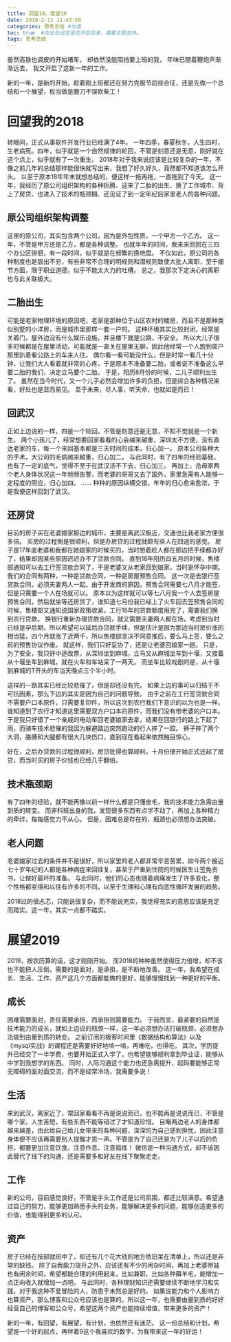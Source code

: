```yaml
---
title: 回望18，展望19
date: 2018-2-11 11:43:58
categories: 思考总结 #分类
toc: true  #在此处设定是否开启目录，需要主题支持。
tags: 思考总结
---
```

虽然高铁也调皮的开始堵车，
却依然没能阻挡要上班的我，
年味已随着鞭炮声渐渐远去，
我又开启了这新一年的工作。

新的一年，是新的开始，趁着刚上班都还在努力克服节后综合征，还是先做一个总结和一个展望，权当做是磨刀不误砍柴工！
<!--more-->

# 回望我的2018
转眼间，正式从事软件开发行业已经满了4年。
一年四季，春夏秋冬，人生四时，生老病死。四年，似乎就是一个自然规律的轮回，不管是刻意还是无意，刚好就在这个点上，似乎就有了一次重生。
2018年对于我来说应该是比较复杂的一年，不像之前几年的总结那样能很快就写出来，我想了好久好久，竟然都不知道该怎么开头。
以至于原本18年年末就想总结的，便这样一拖再拖，一直拖到了今天。
这一年，我经历了原公司组织架构的各种折腾、迎来了二胎的出生、换了工作城市、背上了房贷、也进入了技术的瓶颈期、还见证了到一定年纪后家里老人的各种问题。

## 原公司组织架构调整
这里的原公司，其实包含两个公司，因为是外包性质，一个甲方一个乙方。
这一年，不管是甲方还是乙方，都是各种调整。
也就半年的时间，我来来回回在三四个办公区徘徊，有一段时间，似乎就是在频繁的换地盘。
不仅如此，原公司的各种制度也是层出不穷，有些非常不合理的明规则和潜规则致使大批人离职，至于细节方面，限于职业道德，似乎不能太大力的吐槽。
总之，我那次下定决心的离职也与此关联极大。

## 二胎出生
可能是老家物理环境的原因吧，老家是那种位于山区农村的楼房，而且不是那种类似别墅的小洋房，而是城市里那样一套一户的。
这种环境其实比较封闭，经常是关着门，屋外边没有什么娱乐设施，并且楼下就是公路，不安全。
所以大儿子很多时候都是在屋里活动，可能就是一直关在屋里无聊，因此他经常一个人跑到窗户那里趴着看公路上的车来人往。
偶尔看一看可能没什么，但是时常一看几十分钟，让我们大人看着就非常的心疼，于是原本不准备要二胎，或者说不准备这么早要二胎的我们，决定立马要个二胎。
于是，阳历8月份的时候，二儿子顺利出生了。
虽然在当今时代，又一个儿子必然会增加许多的负担，但是综合各种情况来看，好处也是显而易见。
至于未来，尽人事，听天命，也就如是而已！

## 回武汉
正如上边说的一样，四是一个轮回，不管是刻意还是无意，不知不觉就是一个新生。
两个小孩儿了，经常想要回家看看的心会越来越重，深圳太不方便，没有直达老家的车，每一个来回基本都是三天时间的成本，归心加一。
原本公司各种大的手术，大公司的毛病越来越重，归心加二。
与此同时，有了四年的经验基础，也有了一定的底气，觉得不至于在武汉活不下去，归心加三。
再加上，岳母家两个老人身体状况这一年频频告警，而老婆的哥哥又去了国外，家里急需有人能够一定程度的照应，归心加四。
......
种种的原因纵横交错，年年的归心愈来愈浓，于是我便这样回到了武汉。

## 还房贷
目前的房子买在老婆娘家那边的城市，主要是离武汉极近，交通也比我老家方便很多倍。
买房的过程倒是很顺利，但是办房贷的过程就颇有些人在囧途的感觉。
房子是17年底老婆和我都在她娘家的时候买的，当时想着趁人都在那边把手续都办好了，结果却因某些原因迟迟办不了贷款合同。
直到18年阳历四五月的时候，售楼部通知可以去工行签贷款合同了，于是老婆又从老家回到娘家，当时是怀孕中期。
我们的合同有两种，一种是贷款合同，一种是房屋预售合同。
这一次是去银行签贷款合同，必须夫妻两人一起。由于开发商的原因，预售合同需要七八月才能签，但是只需要一个人在场就可以。
原本以为这样就可以等七八月我一个人去签房屋预售合同，然后就坐等还房贷了，谁知道七月份我已经上了火车回去签预售合同的时候，售楼部又通知说国家政策收紧，工行18年的贷款额度用完了，需要我们换到农行贷款。
换银行重新办理贷款合同，就又需要夫妻两人都在场，考虑到当时已经是孕后期，所以希望可以延后办贷款手续，但是估计是因为那边当时房价涨的相当猛，四个月就涨了近两千，所以售楼部坚决不同意推后，要么马上签，要么之前的预售协议作废。
就这样，我们只好妥协了，还是让老婆回娘家一趟。
只是，为了安全，我只好中途改票，从深圳坐到麻城，立马又从麻城坐车到十堰，又接着从十堰坐车到麻城，就在火车和车站呆了一两天。
而坐车比较戏剧的是，从十堰到麻城的T开头的车当天晚点三个半小时。

这样的一路其实已经比较悲催了，但是却还没有完。
如果上边的事可以归结于不可抗因素，那么下边的其实是因为自己的问题导致。
由于之前在工行签贷款合同不需要户口本原件，只需要复印件，所以这次到农行我们下意识的以为也是一样。
谁知道到了农行才知道这里需要双方户口本的原件，而我们没有带老婆的户口本。
于是我只好借了一个亲戚的电动车回老婆娘家去拿，结果在回银行的路上下起了雨，而骑车技术悲催的我因为躲避路边突然跑动的行人摔了一跤。
裤子摔了两个大洞，胳膊和大腿都有很大几块伤口，直到现在看起来依然触目惊心。

好在，之后办贷款的过程很顺利，房贷批得也算顺利，十月份便开始正式还起了房贷，而当时买的房子价钱也已经几乎翻倍。

## 技术瓶颈期
有了四年的经验，就不能再像以前一样什么都是只懂皮毛，我的技术能力急需由量到质的转变。
而非科班出身的我，发现很多东西有点学不动了，再加上各种精力的牵绊，每每感觉力不从心。
但是，困难总是存在的，瓶颈也必须想办法突破。

## 老人问题
老婆娘家过去的条件并不是很好，所以家里的老人都非常辛苦劳累，如今两个接近七十岁年纪的人都是各种病症来回往复，甚至于严重到住院的时候医生让签免责书，让做好最坏的准备。
与此同时，他们的心态也随着病痛发生了许多变化，整个性格都变得和以往有许多的不同，以至于生理和心理有向恶性循环发展的趋势。

2018过的很忐忑，只能说很复杂，而不能说充实，我觉得充实的意思应该是充足而踏实。这一年，其实一点都不踏实。

# 展望2019
2019，按农历算的话，这才刚刚开始。
而2018的种种虽然使得压力倍增，却不该也不能把人压倒，需要的是面对，是承担，是不断地改善。
这一年，我希望在成长、生活、工作、资产这几个方面都能做的更好，能够慢慢找到一种更好的平衡。

## 成长
困难需要面对，责任需要承担，而承担则需要能力。
于我而言，最紧要的自然是技术能力的成长，就如上边说的瓶颈一样，这一年必须想办法打破瓶颈，必须想办法做到由量到质的转变。
之前订阅的极客时间里《数据结构和算法》以及《mysql实战》的课程还是需要好好地啃一啃，再难吃，也得吃。
其次，学历提升已经交了一半学费，也要开始正式入学了，也希望能够顺利拿到毕业证，能够从中学到我想学的东西。
同时，人际沟通这个能力也还急需提升，起码要能够正常无障碍的面对面交流，而不是经常冷场，我需要多说！

## 生活
来到武汉，离家近了，常回家看看不再是说说而已，也不能再是说说而已，不管是哪个家。人生苦短，有些东西不能等错过了才知道珍惜。
目睹两边老人的身体都越来越差，由此给自己给儿女带来的各种问题，深深的为自己感到担忧，因此注意身体便不应该再需要别人提醒才恩一声。不管是为了自己还是为了儿子以后的负担，都要更加注意饮食、注意作息、注意锻炼！
微信是一种沟通方式，却不该因此替代了线下的沟通，还是需要多和好友在线下聚聚走走。

## 工作
新的公司，目前感觉良好，不管是手头工作还是公司氛围，都还比较满意。希望通过自己的努力，能够更加熟悉手头的业务，能够解决更多的问题，能够创造更多的价值，也能得到更多的认可。

## 资产
房子已经在按部就班中了，却还有几个花大钱的地方依旧呆在清单上，所以还是非常的缺钱。
除了自我能力提升之外，应该还有不少的闲杂时间，再加上老婆带娃也有闲余时间，希望都能合理的利用起来，比如兼职、比如各种薅羊毛，能增加一点正向收入就增加一点吧。
与此同时，各种理财知识还需要继续不断地学习和实践，对于我这种不爱冒险的人，防患于未然总是好的。
如果说能力和个人影响力也算资产，那么博客和公众号应该也是算的，所以这一年，也需要由量到质的好好经营自己的博客和公众号，希望这两个资产也能持续增值，带来更多的资产！

新的一年，有回望，有展望，有计划，也依然还有迷茫。
这一份总结和计划，希望是一个好的起点，再伴着9这个我喜欢的数字，为我带来这一年的好运！